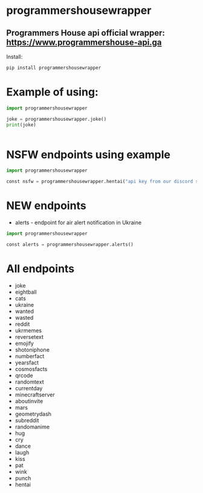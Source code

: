 # programmershousewrapper
Programmers House api official wrapper: https://www.programmershouse-api.ga
--
Install:
```py
pip install programmershousewrapper
```


# Example of using:
```py
import programmershousewrapper

joke = programmershousewrapper.joke()
print(joke)
​​​​
```


 




# NSFW endpoints using example
```py
import programmershousewrapper

const nsfw = programmershousewrapper.hentai("api key from our discord server: https://discord.gg/gqKbGBWmRz")
```
# NEW endpoints
- alerts - endpoint for air alert notification in Ukraine
```py
import programmershousewrapper

const alerts = programmershousewrapper.alerts()
```
# All endpoints
- joke
- eightball
- cats
- ukraine
- wanted
- wasted
- reddit
- ukrmemes
- reversetext
- emojify
- shotoniphone
- numberfact
- yearsfact
- cosmosfacts
- qrcode
- randomtext
- currentday
- minecraftserver
- aboutinvite
- mars
- geometrydash
- subreddit
- randomanime
- hug
- cry
- dance
- laugh
- kiss
- pat
- wink
- punch
- hentai